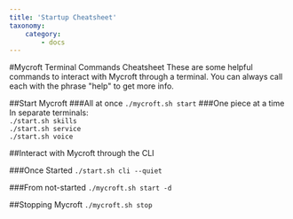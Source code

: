 ```yaml
---
title: 'Startup Cheatsheet'
taxonomy:
    category:
        - docs
---
```


#Mycroft Terminal Commands Cheatsheet
These are some helpful commands to interact with Mycroft through a terminal. You can always call each with the phrase "help" to get more info.

##Start Mycroft
###All at once
`./mycroft.sh start`
###One piece at a time
In separate terminals:  
`./start.sh skills`  
`./start.sh service`  
`./start.sh voice`  

##Interact with Mycroft through the CLI

###Once Started
`./start.sh cli --quiet`

###From not-started
`./mycroft.sh start -d`

##Stopping Mycroft
`./mycroft.sh stop`